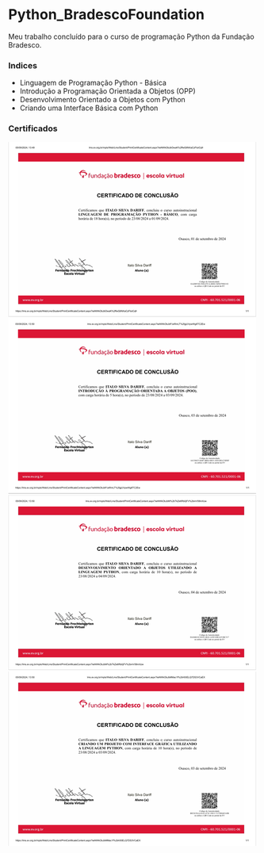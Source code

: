 # Python_BradescoFoundation

Meu trabalho concluído para o curso de programação Python da Fundação Bradesco.

### Indices

  * Linguagem de Programação Python - Básica
  * Introdução a Programação Orientada a Objetos (OPP)
  * Desenvolvimento Orientado a Objetos com Python
  * Criando uma Interface Básica com Python

### Certificados

![PythonBasico](Python_Certificado.png)
![PythonBasico](python_Certificado2.png)
![PythonBasico](python_Certificado3.png)
![PythonBasico](python_Certificado4.png)

